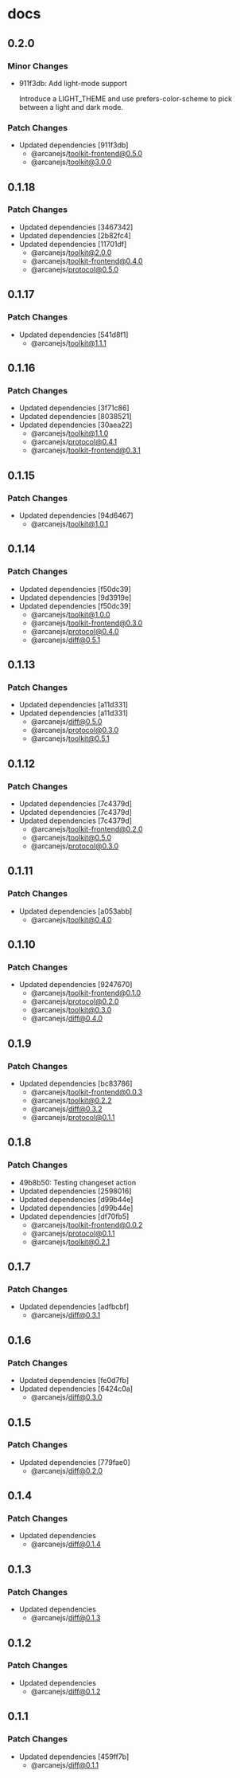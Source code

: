 # docs

## 0.2.0

### Minor Changes

- 911f3db: Add light-mode support

  Introduce a LIGHT_THEME and use prefers-color-scheme to
  pick between a light and dark mode.

### Patch Changes

- Updated dependencies [911f3db]
  - @arcanejs/toolkit-frontend@0.5.0
  - @arcanejs/toolkit@3.0.0

## 0.1.18

### Patch Changes

- Updated dependencies [3467342]
- Updated dependencies [2b82fc4]
- Updated dependencies [11701df]
  - @arcanejs/toolkit@2.0.0
  - @arcanejs/toolkit-frontend@0.4.0
  - @arcanejs/protocol@0.5.0

## 0.1.17

### Patch Changes

- Updated dependencies [541d8f1]
  - @arcanejs/toolkit@1.1.1

## 0.1.16

### Patch Changes

- Updated dependencies [3f71c86]
- Updated dependencies [8038521]
- Updated dependencies [30aea22]
  - @arcanejs/toolkit@1.1.0
  - @arcanejs/protocol@0.4.1
  - @arcanejs/toolkit-frontend@0.3.1

## 0.1.15

### Patch Changes

- Updated dependencies [94d6467]
  - @arcanejs/toolkit@1.0.1

## 0.1.14

### Patch Changes

- Updated dependencies [f50dc39]
- Updated dependencies [9d3919e]
- Updated dependencies [f50dc39]
  - @arcanejs/toolkit@1.0.0
  - @arcanejs/toolkit-frontend@0.3.0
  - @arcanejs/protocol@0.4.0
  - @arcanejs/diff@0.5.1

## 0.1.13

### Patch Changes

- Updated dependencies [a11d331]
- Updated dependencies [a11d331]
  - @arcanejs/diff@0.5.0
  - @arcanejs/protocol@0.3.0
  - @arcanejs/toolkit@0.5.1

## 0.1.12

### Patch Changes

- Updated dependencies [7c4379d]
- Updated dependencies [7c4379d]
- Updated dependencies [7c4379d]
  - @arcanejs/toolkit-frontend@0.2.0
  - @arcanejs/toolkit@0.5.0
  - @arcanejs/protocol@0.3.0

## 0.1.11

### Patch Changes

- Updated dependencies [a053abb]
  - @arcanejs/toolkit@0.4.0

## 0.1.10

### Patch Changes

- Updated dependencies [9247670]
  - @arcanejs/toolkit-frontend@0.1.0
  - @arcanejs/protocol@0.2.0
  - @arcanejs/toolkit@0.3.0
  - @arcanejs/diff@0.4.0

## 0.1.9

### Patch Changes

- Updated dependencies [bc83786]
  - @arcanejs/toolkit-frontend@0.0.3
  - @arcanejs/toolkit@0.2.2
  - @arcanejs/diff@0.3.2
  - @arcanejs/protocol@0.1.1

## 0.1.8

### Patch Changes

- 49b8b50: Testing changeset action
- Updated dependencies [2598016]
- Updated dependencies [d99b44e]
- Updated dependencies [d99b44e]
- Updated dependencies [df70fb5]
  - @arcanejs/toolkit-frontend@0.0.2
  - @arcanejs/protocol@0.1.1
  - @arcanejs/toolkit@0.2.1

## 0.1.7

### Patch Changes

- Updated dependencies [adfbcbf]
  - @arcanejs/diff@0.3.1

## 0.1.6

### Patch Changes

- Updated dependencies [fe0d7fb]
- Updated dependencies [6424c0a]
  - @arcanejs/diff@0.3.0

## 0.1.5

### Patch Changes

- Updated dependencies [779fae0]
  - @arcanejs/diff@0.2.0

## 0.1.4

### Patch Changes

- Updated dependencies
  - @arcanejs/diff@0.1.4

## 0.1.3

### Patch Changes

- Updated dependencies
  - @arcanejs/diff@0.1.3

## 0.1.2

### Patch Changes

- Updated dependencies
  - @arcanejs/diff@0.1.2

## 0.1.1

### Patch Changes

- Updated dependencies [459ff7b]
  - @arcanejs/diff@0.1.1
